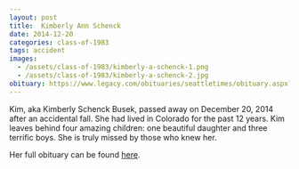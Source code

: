 ```yaml
---
layout: post
title:  Kimberly Ann Schenck
date: 2014-12-20
categories: class-of-1983
tags: accident
images:
  - /assets/class-of-1983/kimberly-a-schenck-1.png
  - /assets/class-of-1983/kimberly-a-schenck-2.jpg
obituary: https://www.legacy.com/obituaries/seattletimes/obituary.aspx?n=Kimberly-Schenck-Busek&pid=174603649
---
```

Kim, aka Kimberly Schenck Busek, passed away on December 20, 2014 after an accidental fall.  She had lived in Colorado for the past 12 years.  Kim leaves behind four amazing children: one beautiful daughter and three terrific boys.  She is truly missed by those who knew her.

Her full obituary can be found [here](https://www.legacy.com/obituaries/seattletimes/obituary.aspx?n=Kimberly-Schenck-Busek&pid=174603649).
